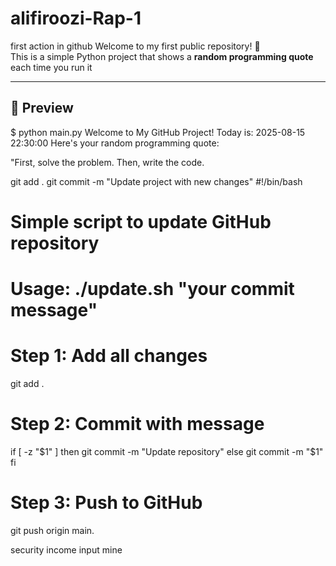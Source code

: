 # alifiroozi-Rap-1
first action in github
Welcome to my first public repository! 🎉  
This is a simple Python project that shows a **random programming quote** each time you run it

---

## 📸 Preview

$ python main.py
Welcome to My GitHub Project!
Today is: 2025-08-15 22:30:00
Here's your random programming quote:

"First, solve the problem. Then, write the code.

git add .
git commit -m "Update project with new changes"
#!/bin/bash
# Simple script to update GitHub repository
# Usage: ./update.sh "your commit message"

# Step 1: Add all changes
git add .

# Step 2: Commit with message
if [ -z "$1" ]
then
  git commit -m "Update repository"
else
  git commit -m "$1"
fi

# Step 3: Push to GitHub
git push origin main.







security
income
input
mine

